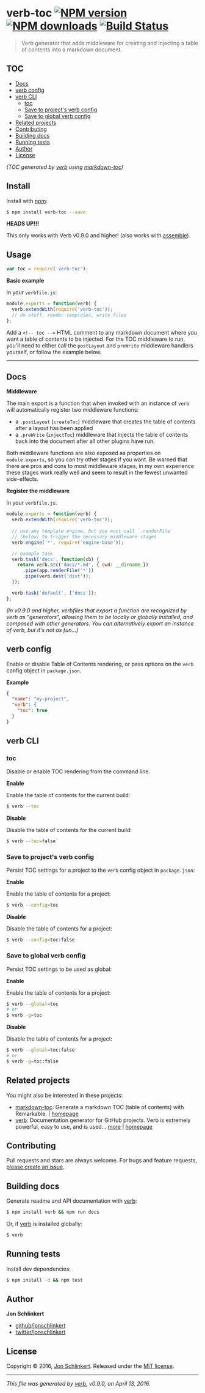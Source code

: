 # verb-toc [![NPM version](https://img.shields.io/npm/v/verb-toc.svg?style=flat)](https://www.npmjs.com/package/verb-toc) [![NPM downloads](https://img.shields.io/npm/dm/verb-toc.svg?style=flat)](https://npmjs.org/package/verb-toc) [![Build Status](https://img.shields.io/travis/verbose/verb-toc.svg?style=flat)](https://travis-ci.org/verbose/verb-toc)

> Verb generator that adds middleware for creating and injecting a table of contents into a markdown document.

## TOC

- [Docs](#docs)
- [verb config](#verb-config)
- [verb CLI](#verb-cli)
  * [toc](#toc)
  * [Save to project's verb config](#save-to-project-s-verb-config)
  * [Save to global verb config](#save-to-global-verb-config)
- [Related projects](#related-projects)
- [Contributing](#contributing)
- [Building docs](#building-docs)
- [Running tests](#running-tests)
- [Author](#author)
- [License](#license)

_(TOC generated by [verb](https://github.com/verbose/verb) using [markdown-toc](https://github.com/jonschlinkert/markdown-toc))_

## Install

Install with [npm](https://www.npmjs.com/):

```sh
$ npm install verb-toc --save
```

**HEADS UP!!!**

This only works with Verb v0.9.0 and higher! (also works with [assemble](https://github.com/assemble/assemble)).

## Usage

```js
var toc = require('verb-toc');
```

**Basic example**

In your `verbfile.js`:

```js
module.exports = function(verb) {
  verb.extendWith(require('verb-toc'));
  // do stuff, render templates, write files
};
```

Add a `<!-- toc -->` HTML comment to any markdown document where you want a table of contents to be injected. For the TOC middleware to run, you'll need to either call the `postLayout` and `preWrite` middleware handlers yourself, or follow the example below.

***

## Docs

**Middleware**

The main export is a function that when invoked with an instance of `verb` will automatically register two middleware functions:

* a `.postLayout` (`createToc`) middleware that creates the table of contents after a layout has been applied
* a `.preWrite` (`injectToc`) middleware that injects the table of contents back into the document after all other plugins have run.

Both middleware functions are also exposed as properties on `module.exports`, so you can try other stages if you want. Be warned that there are pros and cons to most middleware stages, in my own experience these stages work really well and seem to result in the fewest unwanted side-effects.

**Register the middleware**

In your `verbfile.js`:

```js
module.exports = function(verb) {
  verb.extendWith(require('verb-toc'));
  
  // use any template engine, but you must call `.renderFile` 
  // (below) to trigger the necessary middleware stages
  verb.engine('*', require('engine-base'));

  // example task
  verb.task('docs', function(cb) {
    return verb.src('docs/*.md', { cwd: __dirname })
      .pipe(app.renderFile('*'))
      .pipe(verb.dest('dist'));
  });

  verb.task('default', ['docs']);
};
```

_(In v0.9.0 and higher, verbfiles that export a function are recognized by verb as "generators", allowing them to be locally or globally installed, and composed with other generators. You can alternatively export an instance of verb, but it's not as fun...)_

## verb config

Enable or disable Table of Contents rendering, or pass options on the `verb` config object in `package.json`.

**Example**

```json
{
  "name": "my-project",
  "verb": {
    "toc": true
  }
}
```

## verb CLI

### toc

Disable or enable TOC rendering from the command line.

**Enable**

Enable the table of contents for the current build:

```sh
$ verb --toc
```

**Disable**

Disable the table of contents for the current build:

```sh
$ verb --toc=false
```

### Save to project's verb config

Persist TOC settings for a project to the `verb` config object in `package.json`:

**Enable**

Enable the table of contents for a project:

```sh
$ verb --config=toc
```

**Disable**

Disable the table of contents for a project:

```sh
$ verb --config=toc:false
```

### Save to global verb config

Persist TOC settings to be used as global:

**Enable**

Enable the table of contents for a project:

```sh
$ verb --global=toc
# or
$ verb -g=toc
```

**Disable**

Disable the table of contents for a project:

```sh
$ verb --global=toc:false
# or
$ verb -g=toc:false
```

## Related projects

You might also be interested in these projects:

* [markdown-toc](https://www.npmjs.com/package/markdown-toc): Generate a markdown TOC (table of contents) with Remarkable. | [homepage](https://github.com/jonschlinkert/markdown-toc)
* [verb](https://www.npmjs.com/package/verb): Documentation generator for GitHub projects. Verb is extremely powerful, easy to use, and is used… [more](https://www.npmjs.com/package/verb) | [homepage](https://github.com/verbose/verb)

## Contributing

Pull requests and stars are always welcome. For bugs and feature requests, [please create an issue](https://github.com/jonschlinkert/verb-toc/issues/new).

## Building docs

Generate readme and API documentation with [verb](https://github.com/verbose/verb):

```sh
$ npm install verb && npm run docs
```

Or, if [verb](https://github.com/verbose/verb) is installed globally:

```sh
$ verb
```

## Running tests

Install dev dependencies:

```sh
$ npm install -d && npm test
```

## Author

**Jon Schlinkert**

* [github/jonschlinkert](https://github.com/jonschlinkert)
* [twitter/jonschlinkert](http://twitter.com/jonschlinkert)

## License

Copyright © 2016, [Jon Schlinkert](https://github.com/jonschlinkert).
Released under the [MIT license](https://github.com/verbose/verb-toc/blob/master/LICENSE).

***

_This file was generated by [verb](https://github.com/verbose/verb), v0.9.0, on April 13, 2016._